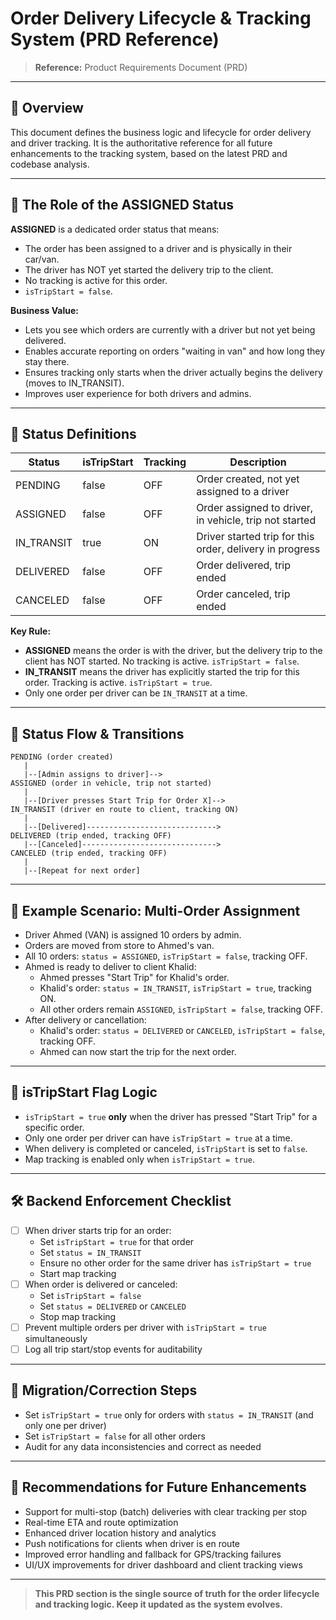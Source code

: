 # Order Delivery Lifecycle & Tracking System (PRD Reference)

> **Reference:** Product Requirements Document (PRD)

---

## 📝 Overview

This document defines the business logic and lifecycle for order delivery and driver tracking. It is the authoritative reference for all future enhancements to the tracking system, based on the latest PRD and codebase analysis.

---

## 🚦 The Role of the ASSIGNED Status

**ASSIGNED** is a dedicated order status that means:
- The order has been assigned to a driver and is physically in their car/van.
- The driver has NOT yet started the delivery trip to the client.
- No tracking is active for this order.
- `isTripStart = false`.

**Business Value:**
- Lets you see which orders are currently with a driver but not yet being delivered.
- Enables accurate reporting on orders "waiting in van" and how long they stay there.
- Ensures tracking only starts when the driver actually begins the delivery (moves to IN_TRANSIT).
- Improves user experience for both drivers and admins.

---

## 📖 Status Definitions

| Status     | isTripStart | Tracking | Description                                                      |
|------------|-------------|----------|------------------------------------------------------------------|
| PENDING    | false       | OFF      | Order created, not yet assigned to a driver                      |
| ASSIGNED   | false       | OFF      | Order assigned to driver, in vehicle, trip not started           |
| IN_TRANSIT | true        | ON       | Driver started trip for this order, delivery in progress         |
| DELIVERED  | false       | OFF      | Order delivered, trip ended                                      |
| CANCELED   | false       | OFF      | Order canceled, trip ended                                       |

**Key Rule:**
- **ASSIGNED** means the order is with the driver, but the delivery trip to the client has NOT started. No tracking is active. `isTripStart = false`.
- **IN_TRANSIT** means the driver has explicitly started the trip for this order. Tracking is active. `isTripStart = true`.
- Only one order per driver can be `IN_TRANSIT` at a time.

---

## 🔄 Status Flow & Transitions

```
PENDING (order created)
   |
   |--[Admin assigns to driver]-->
ASSIGNED (order in vehicle, trip not started)
   |
   |--[Driver presses Start Trip for Order X]-->
IN_TRANSIT (driver en route to client, tracking ON)
   |
   |--[Delivered]----------------------------->
DELIVERED (trip ended, tracking OFF)
   |--[Canceled]------------------------------>
CANCELED (trip ended, tracking OFF)
   |
   |--[Repeat for next order]
```

---

## 🚚 Example Scenario: Multi-Order Assignment

- Driver Ahmed (VAN) is assigned 10 orders by admin.
- Orders are moved from store to Ahmed's van.
- All 10 orders: `status = ASSIGNED`, `isTripStart = false`, tracking OFF.
- Ahmed is ready to deliver to client Khalid:
    - Ahmed presses "Start Trip" for Khalid's order.
    - Khalid's order: `status = IN_TRANSIT`, `isTripStart = true`, tracking ON.
    - All other orders remain `ASSIGNED`, `isTripStart = false`, tracking OFF.
- After delivery or cancellation:
    - Khalid's order: `status = DELIVERED` or `CANCELED`, `isTripStart = false`, tracking OFF.
    - Ahmed can now start the trip for the next order.

---

## 🏁 isTripStart Flag Logic

- `isTripStart = true` **only** when the driver has pressed "Start Trip" for a specific order.
- Only one order per driver can have `isTripStart = true` at a time.
- When delivery is completed or canceled, `isTripStart` is set to `false`.
- Map tracking is enabled only when `isTripStart = true`.

---

## 🛠️ Backend Enforcement Checklist

- [ ] When driver starts trip for an order:
    - Set `isTripStart = true` for that order
    - Set `status = IN_TRANSIT`
    - Ensure no other order for the same driver has `isTripStart = true`
    - Start map tracking
- [ ] When order is delivered or canceled:
    - Set `isTripStart = false`
    - Set `status = DELIVERED` or `CANCELED`
    - Stop map tracking
- [ ] Prevent multiple orders per driver with `isTripStart = true` simultaneously
- [ ] Log all trip start/stop events for auditability

---

## 🧹 Migration/Correction Steps

- Set `isTripStart = true` only for orders with `status = IN_TRANSIT` (and only one per driver)
- Set `isTripStart = false` for all other orders
- Audit for any data inconsistencies and correct as needed

---

## 🚀 Recommendations for Future Enhancements

- Support for multi-stop (batch) deliveries with clear tracking per stop
- Real-time ETA and route optimization
- Enhanced driver location history and analytics
- Push notifications for clients when driver is en route
- Improved error handling and fallback for GPS/tracking failures
- UI/UX improvements for driver dashboard and client tracking views

---

> **This PRD section is the single source of truth for the order lifecycle and tracking logic. Keep it updated as the system evolves.** 